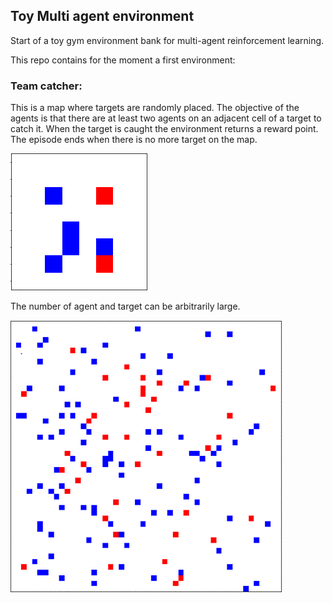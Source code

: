 ## Toy Multi agent environment

Start of a toy gym environment bank for multi-agent reinforcement learning.

This repo contains for the moment a first environment:

### Team catcher:

This is a map where targets are randomly placed.
    The objective of the agents is that there are at least two agents on an adjacent cell of a target to catch it.
    When the target is caught the environment returns a reward point.
    The episode ends when there is no more target on the map.

![Alt Text](team_catcher_gif.gif)


The number of agent and target can be arbitrarily large.


![Alt Text](team_catcher_gif_big.gif)
